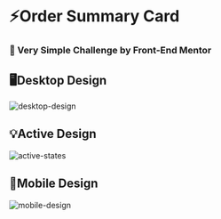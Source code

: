 # ⚡Order Summary Card
### 📌 Very Simple Challenge by Front-End Mentor
## 🖥️Desktop Design
![desktop-design](https://github.com/user-attachments/assets/c9c72424-d30c-480f-b8a0-eeb25ee199eb)
## 💡Active Design
![active-states](https://github.com/user-attachments/assets/959e72e9-93d1-40d1-87c1-99b4635c1b9d)
## 📱Mobile Design
![mobile-design](https://github.com/user-attachments/assets/d51b047d-4820-4845-ad65-8a56575f5bc7)


